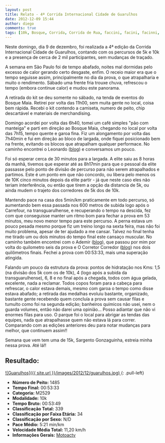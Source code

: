 ```yaml
---
layout: post
title: Relato - 4ª Corrida Internacional Cidade de Guarulhos
date: 2012-12-09 15:44
author: diego
comments: true
tags: [10k, Bosque, Corrida, Corrida de Rua, faccini, facini, facinni, Guarulhos, maia, paulo, são paulo, subida]
---
```

Neste domingo, dia 9 de dezembro, foi realizada a 4ª edição da Corrida Internacional Cidade de Guarulhos, contando com os percursos de 5k e 10k e a presença de cerca de 2 mil participantes, sem mudanças de traçado.

A semana em São Paulo foi de tempo abafado, noites mal dormidas pelo excesso de calor gerando certo desgaste, enfim. O receio maior era que o tempo seguisse assim, principalmente no dia da prova, o que atrapalharia e muito o rendimento. Sábado uma frente fria trouxe chuva, refrescou o tempo (embora continue calor) e mudou este panorama.

A retirada do kit se deu somente no sábado, na tenda de eventos do Bosque Maia. Retirei por volta das 11h00, sem muita gente no local, coisa bem rápida. Recebi o kit contendo a camiseta, numero de peito, chip descartável e materiais de merchandising.

Domingo acordei por volta das 6h40, tomei um café simples "pão com manteiga" e parti em direção ao Bosque Maia, chegando no local por volta das 7h15, tempo quente e garoa fina. Fiz um alongamento por volta das 7h40min e fui em direção ao bloco de largada, onde fiquei posicionado bem na frente, evitando os blocos que atrapalham qualquer performace. No caminho encontrei o Leonardo (<a href="http://www.pisandoporai.blogspot.com.br" target="_blank">blog</a>) e conversamos um pouco.

Foi só esperar cerca de 30 minutos para a largada. A elite saiu as 8 horas da manhã, tivemos que esperar até as 8h17min para que o pessoal da elite passasse pelo ponto de divisão de percurso para não serem atrapalhados e partimos. Este é um ponto em que não concordo, ou libera pelo menos os de 10K cinco minutos depois da elite partir - já que neste caso eles não teriam interferência, ou então que tirem a opção da distancia de 5k, ou ainda mudem o trajeto dos corredores de 5k dos de 10k.

Mantendo pace na casa dos 5min/km praticamente em todo percurso, só aumentando bem essa passada nos 600 metros de subida logo após o Carrefour, na transguarulhense, e recuperando o tempo na descida, fez com que conseguisse manter um ritmo bom para fechar a prova em 53 minutos, meu novo menor tempo para este percurso. A perna estava um pouco pesada mesmo porque fiz um treino longo na sexta feira, mas não foi muito problema, apesar de ter ajudado a me cansar. Talvez no final tenha me tirado um ou dois minutos do tempo final este cansaço muscular. No caminho também encontrei com o Ademir (<a href="http://ironmangfbpa.blogspot.com.br" target="_blank">blog</a>), que passou por mim por volta do quilometro seis da prova e O Corretor Corredor (<a href="http://ocorretorcorredor.blogspot.com.br/" target="_blank">blog</a>) nos dois quilômetros finais. Fechei a prova com 00:53:33, mais uma superação atingida.

Falando um pouco da estrutura da prova: pontos de hidratação nos Kms: 1,5 (na divisão dos 5k com os de 10k), 4 (logo após a subida da transguarulhense), 6, 8 e no final após a chegada, todos com água gelada, excelente, nada a reclamar. Todos copos foram para a cabeça para refrescar, o calor estava demais, mesmo com garoa o tempo como disse estava abafado; a retirada das medalhas evoluiu bastante, organizado, bastante gente recebendo quem concluía a prova sem causar filas e tumulto como foi na segunda edição; banheiros químicos não usei, nem o guarda volumes, então não darei uma opinião… Posso adiantar que não vi enormes filas para uso. O parque foi o local para abrigar as tendas das equipes, nada que atrapalhasse quem não estava lá para correr. Comparando com as edições anteriores deu para notar mudanças para melhor, que continuem assim!!

Semana que vem tem uma de 15k, Sargento Gonzaguinha, estreia minha nessa prova. Até lá!!

## Resultado:

<a href="/images/2012/12/guarulhos_big.jpg">
![Guarulhos]({{ site.url }}/images/2012/12/guarulhos.jpg)
</a>
{: .pull-left}

* **Número de Peito:** 1485
* **Tempo Final:** 00:53:33
* **Categoria:** M2529
* **Modalidade:** 10k
* **Tempo Bruto:** 00:53:49
* **Classificação Total:** 339
* **Classificação por Faixa Etária:** 34
* **Classificação por Sexo:** N/D
* **Pace Médio:** 5:21 min/km
* **Velocidade Média Total:** 11,20 km/h
* **Informações Gerais:** <a href="https://motoactv.com/public/show?workoutActivityId=W2YVakrTS1ihKbJ8fYpalQ%3D%3D&amp;activity=1" target="_blank">Motoactv</a>


